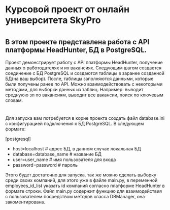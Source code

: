 # Курсовой проект от онлайн университета SkyPro
#
## В этом проекте представлена работа с API платформы HeadHunter, БД в PostgreSQL.

Проект демонстрирует работу с API платформы HeadHunter, получение данных о работодателях и их вакансиях. Следующим шагом
создается соединение с БД PostgreSQL и создаются таблицы в заранее созданной БД(на ваш выбор). После, таблицы заполняются 
данными, которые были получены ранее по API. 
Можно взаимодействовать с некоторыми методами, для выборки данных из таблиц. Например: выводит среднуюю зп по вакансиям,
выводит все вакансии, поиск по ключевым словам.

#

Для запуска вам потребуется в корне проекта создать файл database.ini с конфигурацией подключения к БД PostgreSQL.
В следующем формате:

[postgresql]
- host=localhost  # адрес БД, в данном случае локальная БД
- database=database_name  # название БД
- user=user_name  # имя пользователя для входа
- password=password  # пароль

Этого будет достаточно для запуска. так же можно сделать выборку среди своих компаний, для этого уже в файле main.py, 
в переменной employees_id_list указать id компаний согласно платформе HeadHunter в формате строки.
Файл main.py содержит функцию для взаимодействия с пользователем посредством методов класса DBManager, она закоментирована.